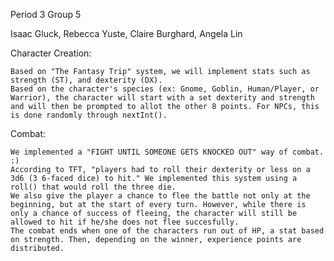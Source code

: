 Period 3 Group 5

Isaac Gluck, Rebecca Yuste, Claire Burghard, Angela Lin

Character Creation:

	Based on "The Fantasy Trip" system, we will implement stats such as strength (ST), and dexterity (DX). 
	Based on the character's species (ex: Gnome, Goblin, Human/Player, or Warrior), the character will start with a set dexterity and strength and will then be prompted to allot the other 8 points. For NPCs, this is done randomly through nextInt().

Combat:

	We implemented a "FIGHT UNTIL SOMEONE GETS KNOCKED OUT" way of combat. :)
	According to TFT, "players had to roll their dexterity or less on a 3d6 (3 6-faced dice) to hit." We implemented this system using a roll() that would roll the three die. 
	We also give the player a chance to flee the battle not only at the beginning, but at the start of every turn. However, while there is only a chance of success of fleeing, the character will still be allowed to hit if he/she does not flee succesfully. 
	The combat ends when one of the characters run out of HP, a stat based on strength. Then, depending on the winner, experience points are distributed.

